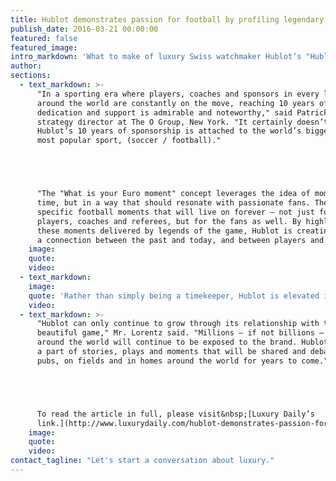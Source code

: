 ```yaml
---
title: Hublot demonstrates passion for football by profiling legendary moments
publish_date: 2016-03-21 00:00:00
featured: false
featured_image:
intro_markdown: 'What to make of luxury Swiss watchmaker Hublot’s "Hublot Loves Football" campaign? In the midst of Baselworld, our Strategy Director offers his opinion in Luxury Daily.​'
author:
sections:
  - text_markdown: >-
      "In a sporting era where players, coaches and sponsors in every league
      around the world are constantly on the move, reaching 10 years of steady
      dedication and support is admirable and noteworthy," said Patrick Lorentz,
      strategy director at The O Group, New York. "It certainly doesn’t hurt that
      Hublot’s 10 years of sponsorship is attached to the world’s biggest and
      most popular sport, (soccer / football)."





      "The "What is your Euro moment" concept leverages the idea of moments in
      time, but in a way that should resonate with passionate fans. There are
      specific football moments that will live on forever – not just for the
      players, coaches and referees, but for the fans as well. By highlighting
      these moments delivered by legends of the game, Hublot is creating
      a connection between the past and today, and between players and fans."​
    image:
    quote:
    video:
  - text_markdown:
    image:
    quote: 'Rather than simply being a timekeeper, Hublot is elevated in the eyes of football fans through its use of nostalgia.'
    video:
  - text_markdown: >-
      "Hublot can only continue to grow through its relationship with the
      beautiful game," Mr. Lorentz said. "Millions – if not billions – of fans
      around the world will continue to be exposed to the brand. Hublot will be
      a part of stories, plays and moments that will be shared and debated in
      pubs, on fields and in homes around the world for years to come."





      To read the article in full, please visit&nbsp;[Luxury Daily’s
      link.](http://www.luxurydaily.com/hublot-demonstrates-passion-for-football-by-profiling-legendary-moments/)​
    image:
    quote:
    video:
contact_tagline: "Let's start a conversation about luxury."
---
```



